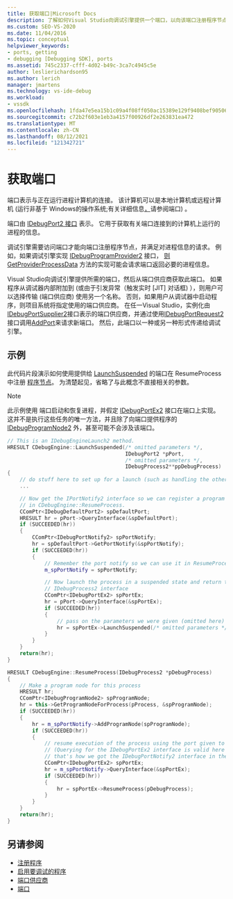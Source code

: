 ```yaml
---
title: 获取端口|Microsoft Docs
description: 了解如何Visual Studio向调试引擎提供一个端口，以向该端口注册程序节点并满足对进程信息的请求。
ms.custom: SEO-VS-2020
ms.date: 11/04/2016
ms.topic: conceptual
helpviewer_keywords:
- ports, getting
- debugging [Debugging SDK], ports
ms.assetid: 745c2337-cfff-4d02-b49c-3ca7c4945c5e
author: leslierichardson95
ms.author: lerich
manager: jmartens
ms.technology: vs-ide-debug
ms.workload:
- vssdk
ms.openlocfilehash: 1fda47e5ea15b1c09a4f08ff050ac15389e129f9408bef90506c64c275d126aa
ms.sourcegitcommit: c72b2f603e1eb3a4157f00926df2e263831ea472
ms.translationtype: MT
ms.contentlocale: zh-CN
ms.lasthandoff: 08/12/2021
ms.locfileid: "121342721"
---
```

# <a name="get-a-port"></a>获取端口
端口表示与正在运行进程计算机的连接。 该计算机可以是本地计算机或远程计算机 (运行非基于 Windows的操作系统;有关详细信息[，](../../extensibility/debugger/ports.md)请参阅端口) 。

端口由 [IDebugPort2 接口](../../extensibility/debugger/reference/idebugport2.md) 表示。 它用于获取有关端口连接到的计算机上运行的进程的信息。

调试引擎需要访问端口才能向端口注册程序节点，并满足对进程信息的请求。 例如，如果调试引擎实现 [IDebugProgramProvider2](../../extensibility/debugger/reference/idebugprogramprovider2.md) 接口， [则 GetProviderProcessData](../../extensibility/debugger/reference/idebugprogramprovider2-getproviderprocessdata.md) 方法的实现可能会请求端口返回必要的进程信息。

Visual Studio向调试引擎提供所需的端口，然后从端口供应商获取此端口。 如果程序从调试器内部附加到 (或由于引发异常（触发实时 [JIT] 对话框) ），则用户可以选择传输 (端口供应商) 使用另一个名称。 否则，如果用户从调试器中启动程序，则项目系统将指定使用的端口供应商。 在任一Visual Studio，实例化由[IDebugPortSupplier2](../../extensibility/debugger/reference/idebugportsupplier2.md)接口表示的端口供应商，并通过使用[IDebugPortRequest2](../../extensibility/debugger/reference/idebugportrequest2.md)接口调用[AddPort](../../extensibility/debugger/reference/idebugportsupplier2-addport.md)来请求新端口。 然后，此端口以一种或另一种形式传递给调试引擎。

## <a name="example"></a>示例
此代码片段演示如何使用提供给 [LaunchSuspended](../../extensibility/debugger/reference/idebugenginelaunch2-launchsuspended.md) 的端口在 ResumeProcess 中注册 [程序节点](../../extensibility/debugger/reference/idebugenginelaunch2-resumeprocess.md)。 为清楚起见，省略了与此概念不直接相关的参数。

> [!NOTE]
> 此示例使用 端口启动和恢复进程，并假定 [IDebugPortEx2](../../extensibility/debugger/reference/idebugportex2.md) 接口在端口上实现。 这并不是执行这些任务的唯一方法，并且除了向端口提供程序的 [IDebugProgramNode2](../../extensibility/debugger/reference/idebugprogramnode2.md) 外，甚至可能不会涉及该端口。

```cpp
// This is an IDebugEngineLaunch2 method.
HRESULT CDebugEngine::LaunchSuspended(/* omitted parameters */,
                                      IDebugPort2 *pPort,
                                      /* omitted parameters */,
                                      IDebugProcess2**ppDebugProcess)
{
    // do stuff here to set up for a launch (such as handling the other parameters)
    ...

    // Now get the IPortNotify2 interface so we can register a program node
    // in CDebugEngine::ResumeProcess.
    CComPtr<IDebugDefaultPort2> spDefaultPort;
    HRESULT hr = pPort->QueryInterface(&spDefaultPort);
    if (SUCCEEDED(hr))
    {
        CComPtr<IDebugPortNotify2> spPortNotify;
        hr = spDefaultPort->GetPortNotify(&spPortNotify);
        if (SUCCEEDED(hr))
        {
            // Remember the port notify so we can use it in ResumeProcess.
            m_spPortNotify = spPortNotify;

            // Now launch the process in a suspended state and return the
            // IDebugProcess2 interface
            CComPtr<IDebugPortEx2> spPortEx;
            hr = pPort->QueryInterface(&spPortEx);
            if (SUCCEEDED(hr))
            {
                // pass on the parameters we were given (omitted here)
                hr = spPortEx->LaunchSuspended(/* omitted parameters */,ppDebugProcess)
            }
        }
    }
    return(hr);
}

HRESULT CDebugEngine::ResumeProcess(IDebugProcess2 *pDebugProcess)
{
    // Make a program node for this process
    HRESULT hr;
    CComPtr<IDebugProgramNode2> spProgramNode;
    hr = this->GetProgramNodeForProcess(pProcess, &spProgramNode);
    if (SUCCEEDED(hr))
    {
        hr = m_spPortNotify->AddProgramNode(spProgramNode);
        if (SUCCEEDED(hr))
        {
            // resume execution of the process using the port given to us earlier.
            // (Querying for the IDebugPortEx2 interface is valid here since
            // that's how we got the IDebugPortNotify2 interface in the first place.)
            CComPtr<IDebugPortEx2> spPortEx;
            hr = m_spPortNotify->QueryInterface(&spPortEx);
            if (SUCCEEDED(hr))
            {
                hr = spPortEx->ResumeProcess(pDebugProcess);
            }
        }
    }
    return(hr);
}
```

## <a name="see-also"></a>另请参阅
- [注册程序](../../extensibility/debugger/registering-the-program.md)
- [启用要调试的程序](../../extensibility/debugger/enabling-a-program-to-be-debugged.md)
- [端口供应商](../../extensibility/debugger/port-suppliers.md)
- [端口](../../extensibility/debugger/ports.md)

